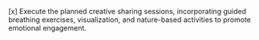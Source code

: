[x] Execute the planned creative sharing sessions, incorporating guided breathing exercises, visualization, and nature-based activities to promote emotional engagement.